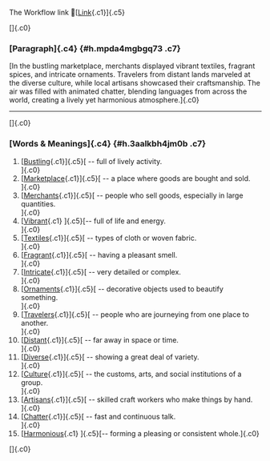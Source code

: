 The Workflow link
👏[[Link](https://www.google.com/url?q=http://www.google.com&sa=D&source=editors&ust=1756272311128378&usg=AOvVaw3NsafsO599raOMtc1gP9O4){.c1}]{.c5}

[]{.c0}

### [Paragraph]{.c4} {#h.mpda4mgbgq73 .c7}

[In the bustling marketplace, merchants displayed vibrant textiles,
fragrant spices, and intricate ornaments. Travelers from distant lands
marveled at the diverse culture, while local artisans showcased their
craftsmanship. The air was filled with animated chatter, blending
languages from across the world, creating a lively yet harmonious
atmosphere.]{.c0}

------------------------------------------------------------------------

[]{.c0}

### [Words & Meanings]{.c4} {#h.3aalkbh4jm0b .c7}

1.  [[Bustling](https://www.google.com/url?q=http://www.google.com&sa=D&source=editors&ust=1756272311128997&usg=AOvVaw2cry41bzMPe3FZcskXqyld){.c1}]{.c5}[ --
    full of lively activity.\
    ]{.c0}
2.  [[Marketplace](https://www.google.com/url?q=http://www.google.com&sa=D&source=editors&ust=1756272311129113&usg=AOvVaw3gnGihtnmx-YlxVDzGPDTs){.c1}]{.c5}[ --
    a place where goods are bought and sold.\
    ]{.c0}
3.  [[Merchants](https://www.google.com/url?q=http://www.google.com&sa=D&source=editors&ust=1756272311129238&usg=AOvVaw15RLpXOJfM2c41kKJ4FHvy){.c1}]{.c5}[ --
    people who sell goods, especially in large quantities.\
    ]{.c0}
4.  [[Vibrant](https://www.google.com/url?q=http://www.google.com&sa=D&source=editors&ust=1756272311129363&usg=AOvVaw0Oy7r_vIY4ehvWxSR8Sw9M){.c1}
    ]{.c5}[-- full of life and energy.\
    ]{.c0}
5.  [[Textiles](https://www.google.com/url?q=http://www.google.com&sa=D&source=editors&ust=1756272311129455&usg=AOvVaw02etmwzLBUllBSBavc07a1){.c1}]{.c5}[ --
    types of cloth or woven fabric.\
    ]{.c0}
6.  [[Fragrant](https://www.google.com/url?q=http://www.google.com&sa=D&source=editors&ust=1756272311129560&usg=AOvVaw3gKAopBGqVutTIz0P0wNl1){.c1}]{.c5}[ --
    having a pleasant smell.\
    ]{.c0}
7.  [[Intricate](https://www.google.com/url?q=http://www.google.com&sa=D&source=editors&ust=1756272311129684&usg=AOvVaw0wBbVmAxzH7ylVboC8pP4w){.c1}]{.c5}[ --
    very detailed or complex.\
    ]{.c0}
8.  [[Ornaments](https://www.google.com/url?q=http://www.google.com&sa=D&source=editors&ust=1756272311129780&usg=AOvVaw1fzlB-d19EdrmAz_3x_Nuv){.c1}]{.c5}[ --
    decorative objects used to beautify something.\
    ]{.c0}
9.  [[Travelers](https://www.google.com/url?q=http://www.google.com&sa=D&source=editors&ust=1756272311129895&usg=AOvVaw0-3g6m2meuQFLqU7QxSQbC){.c1}]{.c5}[ --
    people who are journeying from one place to another.\
    ]{.c0}
10. [[Distant](https://www.google.com/url?q=http://www.google.com&sa=D&source=editors&ust=1756272311130014&usg=AOvVaw2yhaxw6-JD8sEr85uXW983){.c1}]{.c5}[ --
    far away in space or time.\
    ]{.c0}
11. [[Diverse](https://www.google.com/url?q=http://www.google.com&sa=D&source=editors&ust=1756272311130109&usg=AOvVaw2BRuzoSJNqTvpC1mR3Pd78){.c1}]{.c5}[ --
    showing a great deal of variety.\
    ]{.c0}
12. [[Culture](https://www.google.com/url?q=http://www.google.com&sa=D&source=editors&ust=1756272311130206&usg=AOvVaw19tAZZMu224KsyvO-BLthu){.c1}]{.c5}[ --
    the customs, arts, and social institutions of a group.\
    ]{.c0}
13. [[Artisans](https://www.google.com/url?q=http://www.google.com&sa=D&source=editors&ust=1756272311130327&usg=AOvVaw2A8ac4oKm4-6rYA2OcCrkZ){.c1}]{.c5}[ --
    skilled craft workers who make things by hand.\
    ]{.c0}
14. [[Chatter](https://www.google.com/url?q=http://www.google.com&sa=D&source=editors&ust=1756272311130438&usg=AOvVaw198FszT7TErSaE6srMe-jX){.c1}]{.c5}[ --
    fast and continuous talk.\
    ]{.c0}
15. [[Harmonious](https://www.google.com/url?q=http://www.google.com&sa=D&source=editors&ust=1756272311130542&usg=AOvVaw14QBOs_hXRU9TWxM9uoDc7){.c1}
    ]{.c5}[-- forming a pleasing or consistent whole.]{.c0}

[]{.c0}
